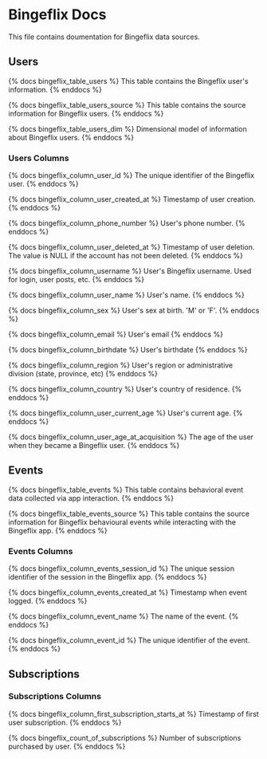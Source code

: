 # Bingeflix Docs
This file contains doumentation for Bingeflix data sources.

## Users
{% docs bingeflix_table_users %}
This table contains the Bingeflix user's information.
{% enddocs %}

{% docs bingeflix_table_users_source %}
This table contains the source information for Bingeflix users.
{% enddocs %}

{% docs bingeflix_table_users_dim %}
Dimensional model of information about Bingeflix users.
{% enddocs %}

### Users Columns
{% docs bingeflix_column_user_id %}
The unique identifier of the Bingeflix user.
{% enddocs %}

{% docs bingeflix_column_user_created_at %}
Timestamp of user creation.
{% enddocs %}

{% docs bingeflix_column_phone_number %}
User's phone number.
{% enddocs %}

{% docs bingeflix_column_user_deleted_at %}
Timestamp of user deletion. The value is NULL if the account has not been deleted.
{% enddocs %}

{% docs bingeflix_column_username %}
User's Bingeflix username. Used for login, user posts, etc.
{% enddocs %}

{% docs bingeflix_column_user_name %}
User's name.
{% enddocs %}

{% docs bingeflix_column_sex %}
User's sex at birth. 'M' or 'F'.
{% enddocs %}

{% docs bingeflix_column_email %}
User's email
{% enddocs %}

{% docs bingeflix_column_birthdate %}
User's birthdate
{% enddocs %}

{% docs bingeflix_column_region %}
User's region or administrative division (state, province, etc)
{% enddocs %}

{% docs bingeflix_column_country %}
User's country of residence.
{% enddocs %}

{% docs bingeflix_column_user_current_age %}
User's current age.
{% enddocs %}

{% docs bingeflix_column_user_age_at_acquisition %}
The age of the user when they became a Bingeflix user.
{% enddocs %}


## Events
{% docs bingeflix_table_events %}
This table contains behavioral event data collected via app interaction.
{% enddocs %}

{% docs bingeflix_table_events_source %}
This table contains the source information for Bingeflix behavioural events while interacting with the Bingeflix app.
{% enddocs %}


### Events Columns
{% docs bingeflix_column_events_session_id %}
The unique session identifier of the session in the Bingeflix app.
{% enddocs %}

{% docs bingeflix_column_events_created_at %}
Timestamp when event logged.
{% enddocs %}

{% docs bingeflix_column_event_name %}
The name of the event.
{% enddocs %}

{% docs bingeflix_column_event_id %}
The unique identifier of the event.
{% enddocs %}



## Subscriptions

### Subscriptions Columns
{% docs bingeflix_column_first_subscription_starts_at %}
Timestamp of first user subscription.
{% enddocs %}

{% docs bingeflix_count_of_subscriptions %}
Number of subscriptions purchased by user.
{% enddocs %}
